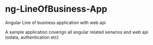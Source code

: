 # ng-LineOfBusiness-App
Angular Line of business application with web api

A sample application coverign all angular related senarios and web api (odata, authentication etc)
